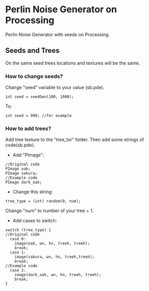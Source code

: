 # Perlin Noise Generator on Processing
Perlin Noise Generator with seeds on Processing.

## Seeds and Trees
On the same seed trees locations and textures will be the same. 

### How to change seeds? 
Change "seed" variable to your value (sb.pde).
```Processing
int seed = seedGen(100, 1000);
```
To:
```Processing
int seed = 999; //for example
```

### How to add trees? 
Add tree texture to the "tree_txr" folder. Then add some strings of code(sb.pde).

- Add "PImage":
```Processing
//Original code
PImage oak;
PImage sakura;
//Example code
PImage dark_oak;
```
- Change this string:
```Processing 
tree_type = (int) random(0, num); 
```
Change "num" to number of your tree + 1.

- Add cases to switch:
```Processing 
switch (tree_type) {
//Original code
  case 0:
    image(oak, wn, hn, treeh, treeh);
    break;
  case 1:
    image(sakura, wn, hn, treeh,treeh);
    break;
//Example code
  case 2:
    image(dark_oak, wn, hn, treeh, treeh);
    break;
}
```